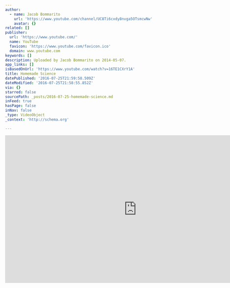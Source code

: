 ```yaml
---
author:
  - name: Jacob Bommarito
    url: 'https://www.youtube.com/channel/UC8Ti6cxdy8nvga5OTsmcwNw'
    avatar: {}
related: []
publisher:
  url: 'https://www.youtube.com/'
  name: YouTube
  favicon: 'https://www.youtube.com/favicon.ico'
  domain: www.youtube.com
keywords: []
description: Uploaded by Jacob Bommarito on 2014-05-07.
app_links: []
isBasedOnUrl: 'https://www.youtube.com/watch?v=16TE1CXrY1A'
title: Homemade Science
datePublished: '2016-07-25T21:59:58.509Z'
dateModified: '2016-07-25T21:58:55.852Z'
via: {}
starred: false
sourcePath: _posts/2016-07-25-homemade-science.md
inFeed: true
hasPage: false
inNav: false
_type: VideoObject
_context: 'http://schema.org'

---
```

<iframe src="https://cdn.embedly.com/widgets/media.html?src=https%3A%2F%2Fwww.youtube.com%2Fembed%2F16TE1CXrY1A%3Ffeature%3Doembed&amp;url=http%3A%2F%2Fwww.youtube.com%2Fwatch%3Fv%3D16TE1CXrY1A&amp;image=https%3A%2F%2Fi.ytimg.com%2Fvi%2F16TE1CXrY1A%2Fhqdefault.jpg&amp;key=b7d04c9b404c499eba89ee7072e1c4f7&amp;type=text%2Fhtml&amp;schema=youtube" width="854" height="480" scrolling="no" frameborder="0" allowfullscreen="" style=""></iframe>